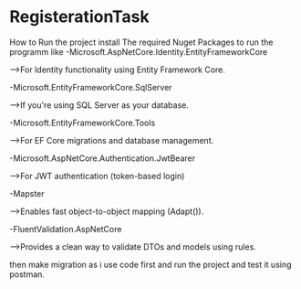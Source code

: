 # RegisterationTask

How to Run the project
install The required Nuget Packages to run the programm
like
-Microsoft.AspNetCore.Identity.EntityFrameworkCore

-->For Identity functionality using Entity Framework Core.

-Microsoft.EntityFrameworkCore.SqlServer

-->If you're using SQL Server as your database.

-Microsoft.EntityFrameworkCore.Tools

-->For EF Core migrations and database management.

-Microsoft.AspNetCore.Authentication.JwtBearer

-->For JWT authentication (token-based login)

-Mapster

-->Enables fast object-to-object mapping (Adapt<T>()).

-FluentValidation.AspNetCore

-->Provides a clean way to validate DTOs and models using rules.

then make migration as i use code first and run the project and test it using postman.
